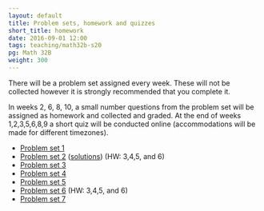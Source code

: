 ```yaml
---
layout: default
title: Problem sets, homework and quizzes
short_title: homework
date: 2016-09-01 12:00
tags: teaching/math32b-s20
pg: Math 32B
weight: 300
---
```


There will be a problem set assigned every week. These will not be collected however it is strongly recommended that you complete it.

In weeks 2, 6, 8, 10, a small number questions from the problem set will be assigned as homework and collected and graded. At the end of weeks 1,2,3,5,6,8,9 a short quiz will be conducted online (accommodations will be made for different timezones).

- [Problem set 1][ps1]
- [Problem set 2][ps2] ([solutions][ps2s]) (HW: 3,4,5, and 6)
- [Problem set 3][ps3]
- [Problem set 4][ps4]
- [Problem set 5][ps5]
- [Problem set 6][ps6] (HW: 3,4,5, and 6)
- [Problem set 7][ps7]
<!-- - [Problem set 8][ps8]  -->
<!-- - [Problem set 9][ps9]  -->
<!-- - [Problem set 10][ps10] -->

[ps1]: ps/ps1.pdf
[ps2]: ps/ps2.pdf
[ps3]: ps/ps3.pdf
[ps4]: ps/ps4.pdf
[ps5]: ps/ps5.pdf
[ps6]: ps/ps6.pdf
[ps7]: ps/ps7.pdf
[ps8]: ps/ps8.pdf
[ps9]: ps/ps9.pdf
[ps10]: ps/ps10.pdf

[ps1s]: ps/ps1-solutions.pdf
[ps2s]: ps/ps2-solutions.pdf
[ps3s]: ps/ps3-solutions.pdf
[ps4s]: ps/ps4-solutions.pdf
[ps5s]: ps/ps5-solutions.pdf
[ps6s]: ps/ps6-solutions.pdf
[ps7s]: ps/ps7-solutions.pdf
[ps8s]: ps/ps8-solutions.pdf
[ps9s]: ps/ps9-solutions.pdf
[ps10s]: ps/ps10-solutions.pdf
